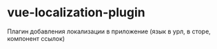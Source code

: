 # vue-localization-plugin
Плагин добавления локализации в приложение (язык в урл, в сторе, компонент ссылок)
